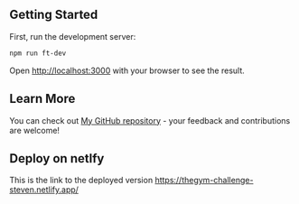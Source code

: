 

## Getting Started

First, run the development server:

```bash
npm run ft-dev
```

Open [http://localhost:3000](http://localhost:3000) with your browser to see the result.


## Learn More

You can check out [My GitHub repository](https://github.com/Stevenkwizera06/thegym-challenge-steven) - your feedback and contributions are welcome!

## Deploy on netlfy

This is the link to the deployed version https://thegym-challenge-steven.netlify.app/
